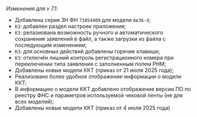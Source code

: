 _Изменения для v 7.1_:
- Добавлена серия ЗН ФН `73854409` для модели `Ав36-4`;
- `КЗ`: добавлен раздел настроек приложения;
- `КЗ`: релазиована возможность ручного и автоматического сохранения заявлений в файл, а также загрузки из файла с последующим изменением;
- `КЗ`: для основных действий добавлены горячие клавиши;
- `КЗ`: отключён лишний контроль регистрационного номера при переключении типа заявления с заполненным полем РНМ;
- Добавлены новые модели ККТ (приказ от 21 июля 2025 года);
- Реализовано более удобное отображение информации о модели ККТ;
- В информацию о модели ККТ добавлено отображение версии ПО по реестру ФНС и параметров используемой чековой ленты (не для всех моделей);
- Добавлены новые модели ККТ (приказ от 4 июля 2025 года)
